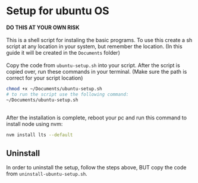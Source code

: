 # Setup for ubuntu OS

**DO THIS AT YOUR OWN RISK**
<br />
<br />
This is a shell script for instaling the basic programs. To use this create a sh script at any location in your system, but remember the location. (In this guide it will be created in the `Documents` folder)
<br />
<br />
Copy the code from `ubuntu-setup.sh` into your script. After the script is copied over, run these commands in your terminal. (Make sure the path is correct for your script location)

```bash
chmod +x ~/Documents/ubuntu-setup.sh
# to run the script use the following command:
~/Documents/ubuntu-setup.sh
```
<br />
After the installation is complete, reboot your pc and run this command to install node using nvm:

```bash
nvm install lts --default
```
## Uninstall
In order to uninstall the setup, follow the steps above, BUT copy the code from `uninstall-ubuntu-setup.sh`.